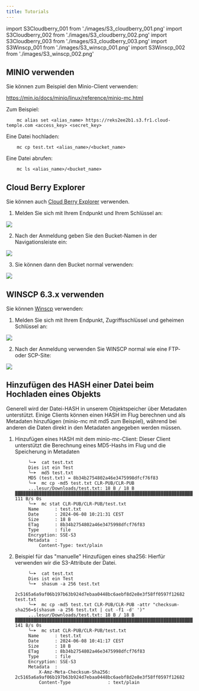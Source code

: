 ```yaml
---
title: Tutorials
---
```

import S3Cloudberry_001 from './images/S3_cloudberry_001.png'
import S3Cloudberry_002 from './images/S3_cloudberry_002.png'
import S3Cloudberry_003 from './images/S3_cloudberry_003.png'
import S3Winscp_001 from './images/S3_winscp_001.png'
import S3Winscp_002 from './images/S3_winscp_002.png'


## MINIO verwenden

Sie können zum Beispiel den Minio-Client verwenden:

https://min.io/docs/minio/linux/reference/minio-mc.html

Zum Beispiel:
```
    mc alias set <alias_name> https://reks2ee2b1.s3.fr1.cloud-temple.com <access_key> <secret_key>
```
Eine Datei hochladen:
```
    mc cp test.txt <alias_name>/<bucket_name>
```
Eine Datei abrufen:
```
    mc ls <alias_name>/<bucket_name>
```
## Cloud Berry Explorer

Sie können auch [Cloud Berry Explorer](https://www.msp360.com/explorer/) verwenden.

1. Melden Sie sich mit Ihrem Endpunkt und Ihrem Schlüssel an:

<img src={S3Cloudberry_001} />

2. Nach der Anmeldung geben Sie den Bucket-Namen in der Navigationsleiste ein:

<img src={S3Cloudberry_002} />

3. Sie können dann den Bucket normal verwenden:

<img src={S3Cloudberry_003} />

## WINSCP 6.3.x verwenden

Sie können [Winscp](https://winscp.net/eng/download.php) verwenden:

1. Melden Sie sich mit Ihrem Endpunkt, Zugriffsschlüssel und geheimen Schlüssel an:

<img src={S3Winscp_001} />

2. Nach der Anmeldung verwenden Sie WINSCP normal wie eine FTP- oder SCP-Site:

<img src={S3Winscp_002} />


## Hinzufügen des HASH einer Datei beim Hochladen eines Objekts

Generell wird der Datei-HASH in unserem Objektspeicher über Metadaten unterstützt. Einige Clients können einen HASH im Flug berechnen und als Metadaten hinzufügen (minio-mc mit md5 zum Beispiel), während bei anderen die Daten direkt in den Metadaten angegeben werden müssen.

1. Hinzufügen eines HASH mit dem minio-mc-Client: Dieser Client unterstützt die Berechnung eines MD5-Hashs im Flug und die Speicherung in Metadaten


            ╰─➤  cat test.txt
            Dies ist ein Test
            ╰─➤  md5 test.txt
            MD5 (test.txt) = 8b34b2754802a46e3475998dfcf76f83
            ╰─➤  mc cp -md5 test.txt CLR-PUB/CLR-PUB
            ...lesur/Downloads/test.txt: 18 B / 18 B  ▓▓▓▓▓▓▓▓▓▓▓▓▓▓▓▓▓▓▓▓▓▓▓▓▓▓▓▓▓▓▓▓▓▓▓▓▓▓▓▓▓▓▓▓▓▓▓▓▓▓▓▓▓▓▓▓▓▓▓▓▓▓▓▓▓▓▓▓▓▓▓▓▓▓▓▓▓▓▓▓▓▓▓▓▓▓▓▓▓▓▓▓▓▓▓▓▓▓▓▓▓▓▓▓▓▓  111 B/s 0s
            ╰─➤  mc stat CLR-PUB/CLR-PUB/test.txt
            Name      : test.txt
            Date      : 2024-06-08 10:21:31 CEST
            Size      : 18 B
            ETag      : 8b34b2754802a46e3475998dfcf76f83
            Type      : file
            Encryption: SSE-S3
            Metadata  :
                Content-Type: text/plain

2. Beispiel für das "manuelle" Hinzufügen eines sha256: Hierfür verwenden wir die S3-Attribute der Datei.

            ╰─➤  cat test.txt
            Dies ist ein Test
            ╰─➤  shasum -a 256 test.txt
            2c5165a6a9af06b197b63b924d7ebaa0448bc6aebf8d2e8e3f58ff0597f12682  test.txt
            ╰─➤  mc cp -md5 test.txt CLR-PUB/CLR-PUB -attr "checksum-sha256=$(shasum -a 256 test.txt | cut -f1 -d' ')"
            ...lesur/Downloads/test.txt: 18 B / 18 B  ▓▓▓▓▓▓▓▓▓▓▓▓▓▓▓▓▓▓▓▓▓▓▓▓▓▓▓▓▓▓▓▓▓▓▓▓▓▓▓▓▓▓▓▓▓▓▓▓▓▓▓▓▓▓▓▓▓▓▓▓▓▓▓▓▓▓▓▓▓▓▓▓▓▓▓▓▓▓▓▓▓▓▓▓▓▓▓▓▓▓▓▓▓▓▓▓▓▓▓▓▓▓▓▓▓▓  141 B/s 0s
            ╰─➤  mc stat CLR-PUB/CLR-PUB/test.txt
            Name      : test.txt
            Date      : 2024-06-08 10:41:17 CEST
            Size      : 18 B
            ETag      : 8b34b2754802a46e3475998dfcf76f83
            Type      : file
            Encryption: SSE-S3
            Metadata  :
                X-Amz-Meta-Checksum-Sha256: 2c5165a6a9af06b197b63b924d7ebaa0448bc6aebf8d2e8e3f58ff0597f12682
                Content-Type              : text/plain
